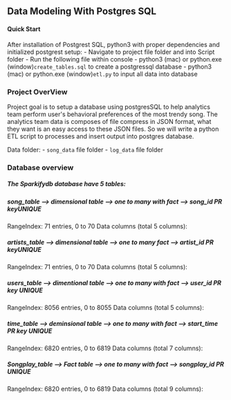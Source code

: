 ## Data Modeling With Postgres SQL

#### Quick Start
After installation of Postgrest SQL, python3 with proper dependencies and initialized postgrest setup:
    - Navigate to project file folder and into Script folder
    - Run the following file within console 
    - python3 (mac) or python.exe (window)`create_tables.sql` to create a postgressql database
    - python3 (mac) or python.exe (window)`etl.py` to input all data into database


### Project OverView

Project goal is to setup a database using postgresSQL to help analytics team perform user's behavioral preferences of the most trendy song. The analytics team data is composes of file compress in JSON format, what they want is an easy access to these JSON files. So we will write a python ETL script to processes and insert output into postgres database.

Data folder:
    -   `song_data` file folder
    -   `log_data` file folder


### Database overview


##### The Sparkifydb database have 5 tables:

##### song_table --> dimensional table --> one to many with fact -->  song_id PR keyUNIQUE
RangeIndex: 71 entries, 0 to 70
Data columns (total 5 columns):

##### artists_table --> dimensional table  --> one to many fact --> artist_id PR keyUNIQUE 
RangeIndex: 71 entries, 0 to 70
Data columns (total 5 columns):


##### users_table --> dimentional table --> one to many with fact --> user_id PR key UNIQUE
RangeIndex: 8056 entries, 0 to 8055
Data columns (total 5 columns):

##### time_table --> deminsional table --> one to many with fact --> start_time PR key UNIQUE
RangeIndex: 6820 entries, 0 to 6819
Data columns (total 7 columns):

##### Songplay_table --> Fact table --> one to many with fact --> songplay_id PR UNIQUE 
RangeIndex: 6820 entries, 0 to 6819
Data columns (total 9 columns):
